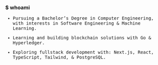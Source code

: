 ### $ whoami 

<samp>

  - Pursuing a Bachelor’s Degree in Computer Engineering, with interests in Software Engineering & Machine Learning.  

  - Learning and building blockchain solutions with Go & Hyperledger.  

  - Exploring fullstack development with: Next.js, React, TypeScript, Tailwind, & PostgreSQL.

</samp>
